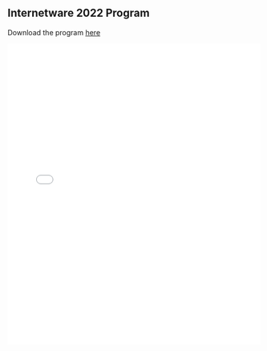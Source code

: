 ## Internetware 2022 Program

Download the program <a href="./src/Program.pdf">here</a>

<iframe src="./src/Program.html" frameborder="0" style="width: 100%; height: 600px; "></iframe>
